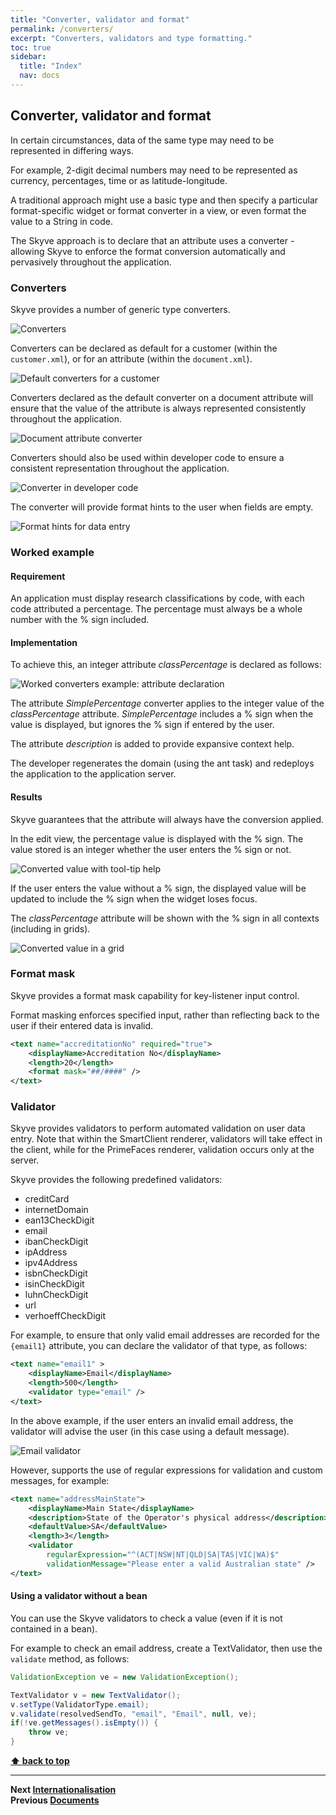 ```yaml
---
title: "Converter, validator and format"
permalink: /converters/
excerpt: "Converters, validators and type formatting."
toc: true
sidebar:
  title: "Index"
  nav: docs
---
```


## Converter, validator and format

In certain circumstances, data of the same type may need to be
represented in differing ways.

For example, 2-digit decimal numbers may need to be represented as
currency, percentages, time or as latitude-longitude.

A traditional approach might use a basic type and then specify a
particular format-specific widget or format converter in a view, or even
format the value to a String in code. 

The Skyve approach is to declare
that an attribute uses a converter - allowing Skyve to enforce the format
conversion automatically and pervasively throughout the application.

### Converters

Skyve provides a number of generic type converters.

![Converters](../assets/images/converters/image84.png "Converters")

Converters can be declared as default for a customer (within the
`customer.xml`), or for an attribute (within the `document.xml`).

![Default converters for a customer](../assets/images/converters/image85.png "Default converters for a customer")

Converters declared as the default converter on a document attribute
will ensure that the value of the attribute is always represented
consistently throughout the application.

![Document attribute converter](../assets/images/converters/image86.png "Document attribute converter")

Converters should also be used within developer code to ensure a
consistent representation throughout the application.

![Converter in developer code](../assets/images/converters/image87.png "Converter within developer code")

The converter will provide format hints to the user when fields are
empty.

![Format hints for data entry](../assets/images/converters/image88.png "Format hints for data entry")

### Worked example

#### Requirement

An application must display research classifications by code, with each
code attributed a percentage. The percentage must always be a whole
number with the % sign included.

#### Implementation

To achieve this, an integer attribute *classPercentage* is declared as
follows:

![](../assets/images/converters/image89.png "Worked converters example: attribute declaration")

The attribute *SimplePercentage* converter applies to
the integer value of the *classPercentage* attribute. *SimplePercentage*
includes a % sign when the value is displayed, but ignores the % sign if
entered by the user.

The attribute *description* is added to provide expansive context
help.

The developer regenerates the domain (using the ant task) and redeploys
the application to the application server.

#### Results

Skyve guarantees that the attribute will always have the conversion
applied.

In the edit view, the percentage value is displayed with the % sign. The
value stored is an integer whether the user enters the % sign or not.

![Converted value with tool-tip help](../assets/images/converters/image90.png "Worked converters example: converted value as displayed in the edit view, with tool-tip help")

If the user enters the value without a % sign, the displayed value will
be updated to include the % sign when the widget loses focus.

The *classPercentage* attribute will be shown with the % sign in all
contexts (including in grids).

![Converted value in a grid](../assets/images/converters/image91.png "Worked converters example: converted value as displayed in a grid")

### Format mask

Skyve provides a format mask capability for key-listener input control.

Format masking enforces specified input, rather than reflecting back to the user if their entered data is invalid.

```xml
<text name="accreditationNo" required="true">
	<displayName>Accreditation No</displayName>
	<length>20</length>
	<format mask="##/####" />
</text>
```

### Validator

Skyve provides validators to perform automated validation on user data entry.
Note that within the SmartClient renderer, validators will take effect in the client, 
while for the PrimeFaces renderer, validation occurs only at the server.

Skyve provides the following predefined validators:
- creditCard
- internetDomain
- ean13CheckDigit
- email
- ibanCheckDigit
- ipAddress
- ipv4Address
- isbnCheckDigit
- isinCheckDigit
- luhnCheckDigit
- url
- verhoeffCheckDigit

For example, to ensure that only valid email addresses are recorded for the `{email1}` attribute, 
you can declare the validator of that type, as follows:

```xml
<text name="email1" >
	<displayName>Email</displayName>
	<length>500</length>
	<validator type="email" />
</text>
```

In the above example, if the user enters an invalid email address, the validator will advise the user
(in this case using a default message).

![Email validator](../assets/images/converters/email_validator.png "Email validator")

However, supports the use of regular expressions for validation and custom messages, for example:

```xml
<text name="addressMainState">
	<displayName>Main State</displayName>
	<description>State of the Operator's physical address</description>
	<defaultValue>SA</defaultValue>
	<length>3</length>
	<validator 
		regularExpression="^(ACT|NSW|NT|QLD|SA|TAS|VIC|WA)$"
		validationMessage="Please enter a valid Australian state" />
</text>
```

#### Using a validator without a bean

You can use the Skyve validators to check a value (even if it is not contained in a bean).

For example to check an email address, create a TextValidator, then use the `validate` method, as follows:
```java
ValidationException ve = new ValidationException();  

TextValidator v = new TextValidator();
v.setType(ValidatorType.email);
v.validate(resolvedSendTo, "email", "Email", null, ve);
if(!ve.getMessages().isEmpty()) {
	throw ve;
}
```

**[⬆ back to top](#converter-validator-and-format)**

---
**Next [Internationalisation](./../_pages/internationalisation.md)**  
**Previous [Documents](./../_pages/documents.md)**
